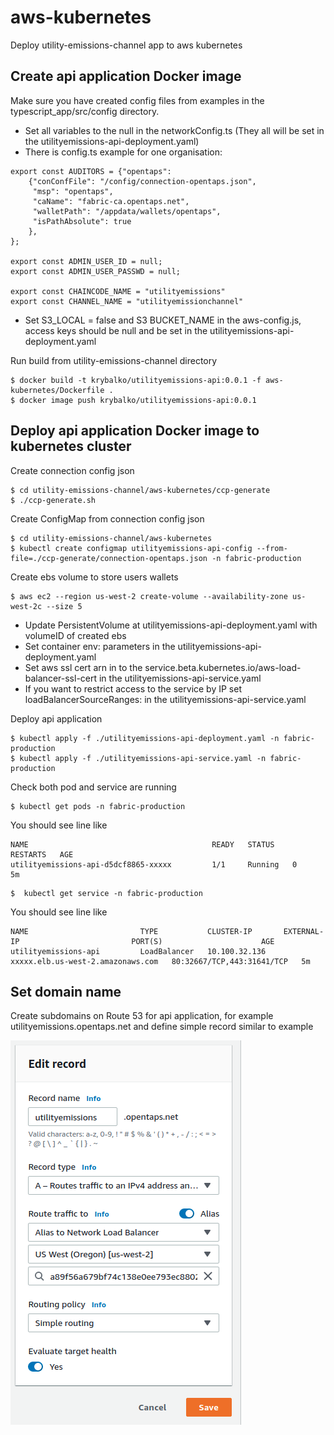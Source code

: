 # aws-kubernetes

Deploy utility-emissions-channel app to aws kubernetes

## Create api application Docker image

Make sure you have created config files from examples in the typescript_app/src/config directory.

* Set all variables to the null in the networkConfig.ts (They all will be set in the utilityemissions-api-deployment.yaml)
* There is config.ts example for one organisation:
```
export const AUDITORS = {"opentaps":
    {"conConfFile": "/config/connection-opentaps.json",
     "msp": "opentaps",
     "caName": "fabric-ca.opentaps.net",
     "walletPath": "/appdata/wallets/opentaps",
     "isPathAbsolute": true
    },
};

export const ADMIN_USER_ID = null;
export const ADMIN_USER_PASSWD = null;

export const CHAINCODE_NAME = "utilityemissions"
export const CHANNEL_NAME = "utilityemissionchannel"
```

* Set S3_LOCAL = false and S3 BUCKET_NAME in the aws-config.js, access keys should be null and be set in the utilityemissions-api-deployment.yaml

Run build from utility-emissions-channel directory

    $ docker build -t krybalko/utilityemissions-api:0.0.1 -f aws-kubernetes/Dockerfile .
    $ docker image push krybalko/utilityemissions-api:0.0.1

## Deploy api application Docker image to kubernetes cluster

Create connection config json

    $ cd utility-emissions-channel/aws-kubernetes/ccp-generate
    $ ./ccp-generate.sh

Create ConfigMap from connection config json

    $ cd utility-emissions-channel/aws-kubernetes
    $ kubectl create configmap utilityemissions-api-config --from-file=./ccp-generate/connection-opentaps.json -n fabric-production

Create ebs volume to store users wallets

    $ aws ec2 --region us-west-2 create-volume --availability-zone us-west-2c --size 5

* Update PersistentVolume at utilityemissions-api-deployment.yaml with volumeID of created ebs
* Set container env: parameters in the utilityemissions-api-deployment.yaml
* Set aws ssl cert arn in to the service.beta.kubernetes.io/aws-load-balancer-ssl-cert in the utilityemissions-api-service.yaml
* If you want to restrict access to the service by IP set loadBalancerSourceRanges: in the utilityemissions-api-service.yaml

Deploy api application

    $ kubectl apply -f ./utilityemissions-api-deployment.yaml -n fabric-production
    $ kubectl apply -f ./utilityemissions-api-service.yaml -n fabric-production

Check both pod and service are running

    $ kubectl get pods -n fabric-production

You should see line like
```
NAME                                         READY   STATUS    RESTARTS   AGE
utilityemissions-api-d5dcf8865-xxxxx         1/1     Running   0          5m
```

    $  kubectl get service -n fabric-production

You should see line like
```
NAME                         TYPE           CLUSTER-IP       EXTERNAL-IP                         PORT(S)                      AGE
utilityemissions-api         LoadBalancer   10.100.32.136    xxxxx.elb.us-west-2.amazonaws.com   80:32667/TCP,443:31641/TCP   5m
```


## Set domain name

Create subdomains on Route 53 for api application, for example utilityemissions.opentaps.net and define simple record similar to example

![plot](./imgs/subdomain.png)

